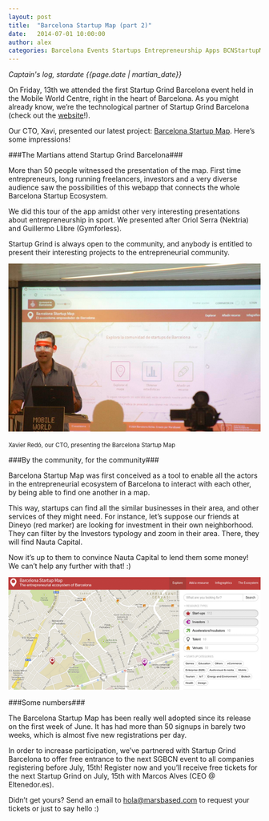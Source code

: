 ```yaml
---
layout: post
title:  "Barcelona Startup Map (part 2)"
date:   2014-07-01 10:00:00
author: alex
categories: Barcelona Events Startups Entrepreneurship Apps BCNStartupMap
---
```


*Captain's log, stardate {{page.date | martian_date}}*

On Friday, 13th we attended the first Startup Grind Barcelona event held in the Mobile World Centre, right in the heart of Barcelona. As you might already know, we’re the technological partner of Startup Grind Barcelona (check out the <a href="http://startupgrind.cat/" title="Startup Grind Barcelona's website" target="_blank">website</a>!).

Our CTO, Xavi, presented our latest project: <a href="http://bcn.cat/bcnstartupmap" title="Barcelona Startup Map" target="_blank">Barcelona Startup Map</a>. Here’s some impressions!

<!--more-->

###The Martians attend Startup Grind Barcelona###

More than 50 people witnessed the presentation of the map. First time entrepreneurs, long running freelancers, investors and a very diverse audience saw the possibilities of this webapp that connects the whole Barcelona Startup Ecosystem.

We did this tour of the app amidst other very interesting presentations about entrepreneurship in sport. We presented after Oriol Serra (Nektria) and Guillermo Llibre (Gymforless).

Startup Grind is always open to the community, and anybody is entitled to present their interesting projects to the entrepreneurial community.

<img src="/images/blog/post10b.png" alt="Xavier Redó presenting the Barcelona Startup Map" title="Xavier Redó presenting the Barcelona Startup Map" class="img-center img-rounded img-responsive" />
<p class="text-center img-footer"><small>Xavier Redó, our CTO, presenting the Barcelona Startup Map</small></p>

###By the community, for the community###

Barcelona Startup Map was first conceived as a tool to enable all the actors in the entrepreneurial ecosystem of Barcelona to interact with each other, by being able to find one another in a map.

This way, startups can find all the similar businesses in their area, and other services of they might need. For instance, let’s suppose our friends at Dineyo (red marker) are looking for investment in their own neighborhood. They can filter by the Investors typology and zoom in their area. There, they will find Nauta Capital.

Now it’s up to them to convince Nauta Capital to lend them some money! We can’t help any further with that! :)

<img src="/images/blog/post10.png" alt="Barcelona Startup Map" title="Barcelona Startup Map" class="img-center img-rounded img-responsive" />

###Some numbers###

The Barcelona Startup Map has been really well adopted since its release on the first week of June. It has had more than 50 signups in barely two weeks, which is almost five new registrations per day.

In order to increase participation, we’ve partnered with Startup Grind Barcelona to offer free entrance to the next SGBCN event to all companies registering before July, 15th! Register now and you’ll receive free tickets for the next Startup Grind on July, 15th with Marcos Alves (CEO @ Eltenedor.es).

Didn’t get yours? Send an email to <a href="mailto:hola@marsbased.com" title="Our email address">hola@marsbased.com</a> to request your tickets or just to say hello :)
